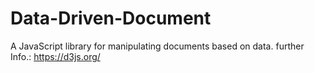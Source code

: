 # Data-Driven-Document
A JavaScript library for manipulating documents based on data.
further Info.: https://d3js.org/
